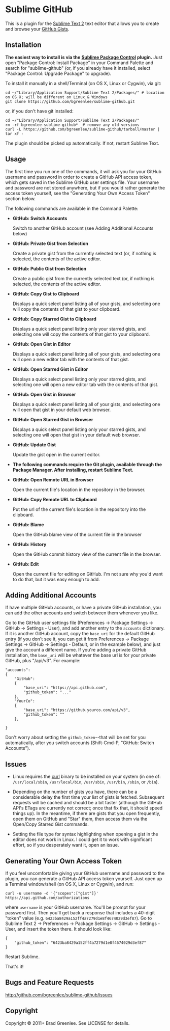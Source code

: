 # Sublime GitHub

This is a plugin for the [Sublime Text 2](http://www.sublimetext.com/) text
editor that allows you to create and browse your [GitHub Gists](http://gist.github.com).

## Installation

**The easiest way to install is via the** [**Sublime Package Control**](http://wbond.net/sublime_packages/package_control) **plugin.**
Just open "Package Control: Install Package" in your Command Palette and search for
"sublime-github" (or, if you already have it installed, select "Package Control: Upgrade Package"
to upgrade).

To install it manually in a shell/Terminal (on OS X, Linux or Cygwin), via git:

    cd ~/"Library/Application Support/Sublime Text 2/Packages/" # location on OS X; will be different on Linux & Windows
    git clone https://github.com/bgreenlee/sublime-github.git

or, if you don't have git installed:

    cd ~/"Library/Application Support/Sublime Text 2/Packages/"
    rm -rf bgreenlee-sublime-github*  # remove any old versions
    curl -L https://github.com/bgreenlee/sublime-github/tarball/master | tar xf -

The plugin should be picked up automatically. If not, restart Sublime Text.

## Usage

The first time you run one of the commands, it will ask you for your GitHub
username and password in order to create a GitHub API access token, which gets saved
in the Sublime GitHub user settings file. Your username and password are not
stored anywhere, but if you would rather generate the access token yourself, see
the "Generating Your Own Access Token" section below.

The following commands are available in the Command Palette:

* **GitHub: Switch Accounts**

    Switch to another GitHub account (see Adding Additional Accounts below)

* **GitHub: Private Gist from Selection**

	Create a private gist from the currently selected text (or, if nothing is selected,
	the contents of the active editor.

* **GitHub: Public Gist from Selection**

	Create a public gist from the currently selected text (or, if nothing is selected,
	the contents of the active editor.

* **GitHub: Copy Gist to Clipboard**

    Displays a quick select panel listing all of your gists, and selecting one will
    copy the contents of that gist to your clipboard.

* **GitHub: Copy Starred Gist to Clipboard**

    Displays a quick select panel listing only your starred gists, and selecting one will
    copy the contents of that gist to your clipboard.

* **GitHub: Open Gist in Editor**

    Displays a quick select panel listing all of your gists, and selecting one will
    open a new editor tab with the contents of that gist.

* **GitHub: Open Starred Gist in Editor**

    Displays a quick select panel listing only your starred gists, and selecting one will
    open a new editor tab with the contents of that gist.

* **GitHub: Open Gist in Browser**

    Displays a quick select panel listing all of your gists, and selecting one will
    open that gist in your default web browser.

* **GitHub: Open Starred Gist in Browser**

    Displays a quick select panel listing only your starred gists, and selecting one will
    open that gist in your default web browser.

* **GitHub: Update Gist**

    Update the gist open in the current editor.

* **The following commands require the Git plugin, available through the Package Manager. After installing, restart Sublime Text.**

* **GitHub: Open Remote URL in Browser**

    Open the current file's location in the repository in the browser.

* **GitHub: Copy Remote URL to Clipboard**

    Put the url of the current file's location in the repository into the clipboard.

* **GitHub: Blame**

    Open the GitHub blame view of the current file in the browser

* **GitHub: History**

    Open the GitHub commit history view of the current file in the browser.

* **GitHub: Edit**

    Open the current file for editing on GitHub. I'm not sure why you'd want to do that, but it was easy enough to add.

## Adding Additional Accounts

If have multiple GitHub accounts, or have a private GitHub installation, you can add the other
accounts and switch between them whenever you like.

Go to the GitHub user settings file (Preferences -> Package Settings -> GitHub -> Settings - User),
and add another entry to the `accounts` dictionary. If it is another GitHub account, copy the
`base_uri` for the default GitHub entry (if you don't see it, you can get it from Preferences ->
Package Settings -> GitHub -> Settings - Default, or in the example below), and just give the
account a different name. If you're adding a private GitHub installation, the `base_uri` will be
whatever the base url is for your private GitHub, plus "/api/v3". For example:

    "accounts":
    {
        "GitHub":
        {
            "base_uri": "https://api.github.com",
            "github_token": "..."
        },
        "YourCo":
        {
            "base_uri": "https://github.yourco.com/api/v3",
            "github_token": ""
        },

    }

Don't worry about setting the `github_token`--that will be set for you automatically, after you
switch accounts (Shift-Cmd-P, "GitHub: Switch Accounts").

## Issues

* Linux requires the [curl](http://curl.haxx.se/) binary to be installed on your system (in one of:
`/usr/local/sbin`, `/usr/local/bin`, `/usr/sbin`, `/usr/bin`, `/sbin`, or `/bin`).

* Depending on the number of gists you have, there can be a considerable delay the first time
your list of gists is fetched. Subsequent requests will be cached and should be a bit faster
(although the GitHub API's ETags are currently not correct; once that fix that, it should speed
things up). In the meantime, if there are gists that you open frequently, open them on GitHub and
"Star" them, then access them via the Open/Copy Starred Gist commands.

* Setting the file type for syntax highlighting when opening a gist in the editor does not work
in Linux. I could get it to work with significant effort, so if you desperately want it, open
an issue.

## Generating Your Own Access Token

If you feel uncomfortable giving your GitHub username and password to the
plugin, you can generate a GitHub API access token yourself. Just open up
a Terminal window/shell (on OS X, Linux or Cygwin), and run:

    curl -u username -d '{"scopes":["gist"]}' https://api.github.com/authorizations

where `username` is your GitHub username. You'll be prompt for your password first. Then you'll get back
a response that includes a 40-digit "token" value (e.g. `6423ba8429a152ff4a7279d1e8f4674029d3ef87`).
Go to Sublime Text 2 -> Preferences -> Package Settings -> GitHub -> Settings - User,
and insert the token there. It should look like:

    {
        "github_token": "6423ba8429a152ff4a7279d1e8f4674029d3ef87"
    }

Restart Sublime.

That's it!

## Bugs and Feature Requests

<http://github.com/bgreenlee/sublime-github/issues>

## Copyright

Copyright &copy; 2011+ Brad Greenlee. See LICENSE for details.

